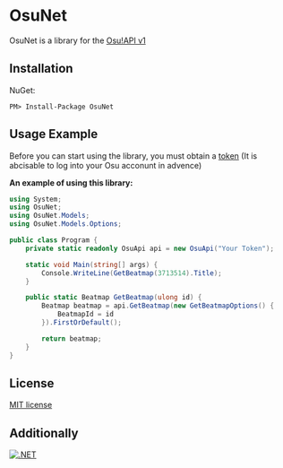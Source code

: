# OsuNet
OsuNet is a library for the [Osu!API v1](https://github.com/ppy/osu-api/wiki)

## Installation
NuGet:
```
PM> Install-Package OsuNet
```

## Usage Example
Before you can start using the library, you must obtain a [token](https://osu.ppy.sh/p/api/) (It is abcisable to log into your Osu acconunt in advence)

**An example of using this library:**
```cs
using System;
using OsuNet;
using OsuNet.Models;
using OsuNet.Models.Options;

public class Program {
    private static readonly OsuApi api = new OsuApi("Your Token");

    static void Main(string[] args) {
        Console.WriteLine(GetBeatmap(3713514).Title);
    }

    public static Beatmap GetBeatmap(ulong id) {
        Beatmap beatmap = api.GetBeatmap(new GetBeatmapOptions() {
            BeatmapId = id
        }).FirstOrDefault();

        return beatmap;
    }
}
```
## License
[MIT license](LICENS)

## Additionally
[![.NET](https://github.com/Blackcat76iT/OsuNet/actions/workflows/dotnet.yml/badge.svg)](https://github.com/Blackcat76iT/OsuNet/actions/workflows/dotnet.yml)